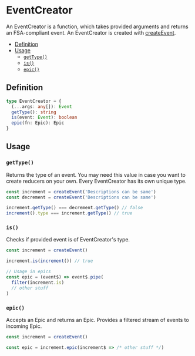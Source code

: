 # EventCreator

An EventCreator is a function, which takes provided arguments and returns an FSA-compliant event. An EventCreator is created with [createEvent](/api/createEvent.html).

<!-- START doctoc generated TOC please keep comment here to allow auto update -->
<!-- DON'T EDIT THIS SECTION, INSTEAD RE-RUN doctoc TO UPDATE -->


- [Definition](#definition)
- [Usage](#usage)
  - [`getType()`](#gettype)
  - [`is()`](#is)
  - [`epic()`](#epic)

<!-- END doctoc generated TOC please keep comment here to allow auto update -->

## Definition

```typescript
type EventCreator = {
  (...args: any[]): Event  
  getType(): string
  is(event: Event): boolean
  epic(fn: Epic): Epic
}
```

## Usage

### `getType()`

Returns the type of an event. You may need this value in case you want to create reducers on your own. Every EventCreator has its own unique type.

```js
const increment = createEvent('Descriptions can be same')
const decrement = createEvent('Descriptions can be same')

increment.getType() === decrement.getType() // false
increment().type === increment.getType() // true
```

### `is()`

Checks if provided event is of EventCreator's type.

```javascript
const increment = createEvent()

increment.is(increment()) // true

// Usage in epics
const epic = (event$) => event$.pipe(
  filter(increment.is)
  // other stuff
)
```

### `epic()`

Accepts an Epic and returns an Epic. Provides a filtered stream of events to incoming Epic.

```js
const increment = createEvent()

const epic = increment.epic(increment$ => /* other stuff */)
```

<!--
## Type definitions

* [`EventCreator*`](/types.html#eventcreator0)
* [`Event`](/types.html#event)
* [`Epic`](/types.html#epic)
-->
